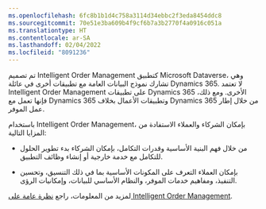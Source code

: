 ```yaml
---
ms.openlocfilehash: 6fc8b1b1d4c758a3114d34ebbc2f3eda8454ddc8
ms.sourcegitcommit: 70e51e3ba609b4f9cf6b7a3b2770f4a0916c051a
ms.translationtype: HT
ms.contentlocale: ar-SA
ms.lasthandoff: 02/04/2022
ms.locfileid: "8091236"
---
```

تم تصميم Intelligent Order Management كتطبيق Microsoft Dataverse، وهي تشارك نموذج البيانات العامة مع تطبيقات أخرى في عائلة Dynamics 365. لا تعتمد Intelligent Order Management على تطبيقات Dynamics 365 الأخرى. ومع ذلك، فإنها تعمل مع Dynamics 365 وتطبيقات الأعمال بخلاف Dynamics 365 من خلال إطار عمل الموفر.

باستخدام Intelligent Order Management، بإمكان الشركاء والعملاء الاستفادة من المزايا التالية:

- من خلال فهم البنية الأساسية وقدرات التكامل، بإمكان الشركاء بدء تطوير الحلول للتكامل مع خدمة خارجية أو إنشاء وظائف التطبيق.

- بإمكان العملاء التعرف على المكونات الأساسية بما في ذلك التنسيق، وتحسين التنفيذ، ومفاهيم خدمات الموفر، والنظام الأساسي للبيانات، وإمكانيات الرؤى.

لمزيد من المعلومات، راجع [نظرة عامة على Intelligent Order Management](/dynamics365/intelligent-order-management/overview/?azure-portal=true).
